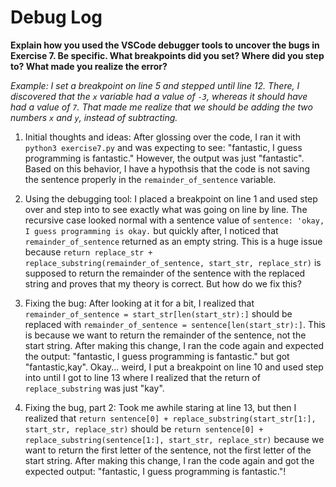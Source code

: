 # Debug Log

**Explain how you used the VSCode debugger tools to uncover the bugs in Exercise 7. Be specific. What breakpoints did you set? Where did you step to? What made you realize the error?**

_Example: I set a breakpoint on line 5 and stepped until line 12. There, I discovered that the `x` variable had a value of `-3`, whereas it should have had a value of `7`. That made me realize that we should be adding the two numbers `x` and `y`, instead of subtracting._

1. Initial thoughts and ideas: After glossing over the code, I ran it with `python3 exercise7.py` and was expecting to see: "fantastic, I guess programming is fantastic." However, the output was just "fantastic". Based on this behavior, I have a hypothsis that the code is not saving the sentence properly in the `remainder_of_sentence` variable.

2. Using the debugging tool: I placed a breakpoint on line 1 and used step over and step into to see exactly what was going on line by line. The recursive case looked normal with a sentence value of `sentence: 'okay, I guess programming is okay.` but quickly after, I noticed that `remainder_of_sentence` returned as an empty string. This is a huge issue because `return replace_str + replace_substring(remainder_of_sentence, start_str, replace_str)` is supposed to return the remainder of the sentence with the replaced string and proves that my theory is correct. But how do we fix this?

3. Fixing the bug: After looking at it for a bit, I realized that `remainder_of_sentence = start_str[len(start_str):]` should be replaced with `remainder_of_sentence = sentence[len(start_str):]`. This is because we want to return the remainder of the sentence, not the start string. After making this change, I ran the code again and expected the output: "fantastic, I guess programming is fantastic." but got "fantastic,kay". Okay... weird, I put a breakpoint on line 10 and used step into until I got to line 13 where I realized that the return of `replace_substring` was just "kay".

4. Fixing the bug, part 2: Took me awhile staring at line 13, but then I realized that `return sentence[0] + replace_substring(start_str[1:], start_str, replace_str)` should be `return sentence[0] + replace_substring(sentence[1:], start_str, replace_str)` because we want to return the first letter of the sentence, not the first letter of the start string. After making this change, I ran the code again and got the expected output: "fantastic, I guess programming is fantastic."!

